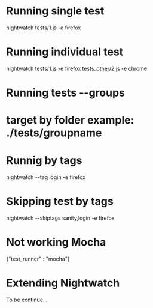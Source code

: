 # Running single test
nightwatch tests/1.js -e firefox
# Running individual test
nightwatch tests/1.js -e firefox tests_other/2.js -e chrome
# Running tests --groups
# target by folder example: ./tests/groupname
# Runnig by tags
nightwatch --tag login -e firefox
# Skipping test by tags
nightwatch --skiptags sanity,login -e firefox
# Not working Mocha
{"test_runner" : "mocha"}
# Extending Nightwatch 
To be continue...
